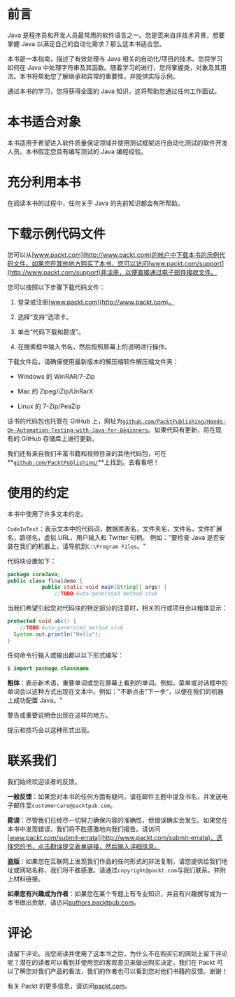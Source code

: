 # 前言

Java 是程序员和开发人员最常用的软件语言之一。您是否来自非技术背景，想要掌握 Java 以满足自己的自动化需求？那么这本书适合您。

本书是一本指南，描述了有效处理与 Java 相关的自动化/项目的技术。您将学习如何在 Java 中处理字符串及其函数。随着学习的进行，您将掌握类，对象及其用法。本书将帮助您了解继承和异常的重要性，并提供实际示例。

通过本书的学习，您将获得全面的 Java 知识，这将帮助您通过任何工作面试。

# 本书适合对象

本书适用于希望进入软件质量保证领域并使用测试框架进行自动化测试的软件开发人员。本书假定您具有编写测试的 Java 编程经验。

# 充分利用本书

在阅读本书的过程中，任何关于 Java 的先前知识都会有所帮助。

# 下载示例代码文件

您可以从[www.packt.com](http://www.packt.com)的帐户中下载本书的示例代码文件。如果您在其他地方购买了本书，您可以访问[www.packt.com/support](http://www.packt.com/support)并注册，以便直接通过电子邮件接收文件。

您可以按照以下步骤下载代码文件：

1.  登录或注册[www.packt.com](http://www.packt.com)。

1.  选择“支持”选项卡。

1.  单击“代码下载和勘误”。

1.  在搜索框中输入书名，然后按照屏幕上的说明进行操作。

下载文件后，请确保使用最新版本的解压缩软件解压缩文件夹：

+   Windows 的 WinRAR/7-Zip

+   Mac 的 Zipeg/iZip/UnRarX

+   Linux 的 7-Zip/PeaZip

该书的代码包也托管在 GitHub 上，网址为[`github.com/PacktPublishing/Hands-On-Automation-Testing-with-Java-for-Beginners`](https://github.com/PacktPublishing/Hands-On-Automation-Testing-with-Java-for-Beginners)。如果代码有更新，将在现有的 GitHub 存储库上进行更新。

我们还有来自我们丰富书籍和视频目录的其他代码包，可在**[`github.com/PacktPublishing/`](https://github.com/PacktPublishing/)**上找到。去看看吧！

# 使用的约定

本书中使用了许多文本约定。

`CodeInText`：表示文本中的代码词，数据库表名，文件夹名，文件名，文件扩展名，路径名，虚拟 URL，用户输入和 Twitter 句柄。 例如："要检查 Java 是否安装在我们的机器上，请导航到`C:\Program Files`。"

代码块设置如下：

```java
package coreJava;
public class finaldemo {
           public static void main(String[] args) {
               //TODO Auto-generated method stub
```

当我们希望引起您对代码块的特定部分的注意时，相关的行或项目会以粗体显示：

```java
protected void abc() {
    //TODO Auto-generated method stub
  System.out.println("Hello");
}
```

任何命令行输入或输出都以以下形式编写：

```java
$ import package.classname
```

**粗体**：表示新术语，重要单词或您在屏幕上看到的单词。例如，菜单或对话框中的单词会以这种方式出现在文本中。例如："不断点击“下一步”，以便在我们的机器上成功配置 Java。"

警告或重要说明会出现在这样的地方。

提示和技巧会以这种形式出现。

# 联系我们

我们始终欢迎读者的反馈。

**一般反馈**：如果您对本书的任何方面有疑问，请在邮件主题中提及书名，并发送电子邮件至`customercare@packtpub.com`。

**勘误**：尽管我们已经尽一切努力确保内容的准确性，但错误确实会发生。如果您在本书中发现错误，我们将不胜感激地向我们报告。请访问[www.packt.com/submit-errata](http://www.packt.com/submit-errata)，选择您的书，点击勘误提交表单链接，然后输入详细信息。

**盗版**：如果您在互联网上发现我们作品的任何形式的非法复制，请您提供给我们地址或网站名称，我们将不胜感激。请通过`copyright@packt.com`与我们联系，并附上材料链接。

**如果您有兴趣成为作者**：如果您在某个专题上有专业知识，并且有兴趣撰写或为一本书做出贡献，请访问[authors.packtpub.com](http://authors.packtpub.com/)。

# 评论

请留下评论。当您阅读并使用了这本书之后，为什么不在购买它的网站上留下评论呢？潜在的读者可以看到并使用您的客观意见来做出购买决定，我们在 Packt 可以了解您对我们产品的看法，我们的作者也可以看到您对他们书籍的反馈。谢谢！

有关 Packt 的更多信息，请访问[packt.com](http://www.packt.com/)。
